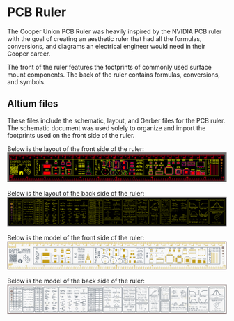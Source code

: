 # PCB Ruler
The Cooper Union PCB Ruler was heavily inspired by the NVIDIA PCB ruler with the goal of creating an aesthetic ruler that had all the formulas, conversions, and diagrams an electrical engineer would need in their Cooper career.

The front of the ruler features the footprints of commonly used surface mount components. The back of the ruler contains formulas, conversions, and symbols.

## Altium files

These files include the schematic, layout, and Gerber files for the PCB ruler. The schematic document was used solely to organize and import the footprints used on the front side of the ruler. 

Below is the layout of the front side of the ruler: 
![TopLayout](./Images/RulerTop.png)

Below is the layout of the back side of the ruler: 
![TopLayout](./Images/RulerBot.png)

Below is the model of the front side of the ruler: 
![TopLayout](./Images/RulerTopModel.png)

Below is the model of the back side of the ruler: 
![TopLayout](./Images/RulerBotModel.png)